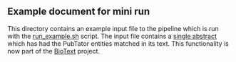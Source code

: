 ## Example document for mini run

This directory contains an example input file to the pipeline which is run with the [run\_example.sh](https://github.com/jakelever/pgxmine/blob/master/run_example.sh) script. The input file contains a [single abstract](https://pubmed.ncbi.nlm.nih.gov/26736037/) which has had the PubTator entities matched in its text. This functionality is now part of the [BioText](https://github.com/jakelever/biotext) project.

